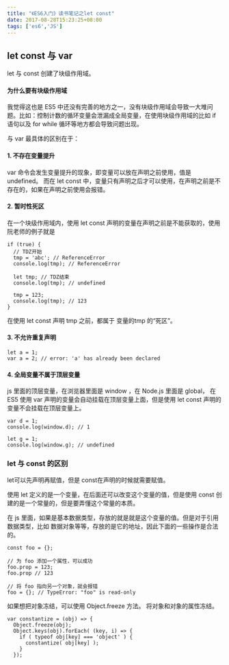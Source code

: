 ```yaml
---
title: "《ES6入门》读书笔记之let const"
date: 2017-08-28T15:23:25+08:00
tags: ['es6','JS']
---
```

## let const 与 var

let 与 const 创建了块级作用域。

#### 为什么要有块级作用域

我觉得这也是 ES5 中还没有完善的地方之一，没有块级作用域会导致一大堆问题。比如：控制计数的循环变量会泄漏成全局变量，在使用块级作用域的比如 if 语句以及 for while 循环等地方都会导致问题出现。

<!--more-->

与 var 最具体的区别在于：

#### 1. 不存在变量提升

var 命令会发生变量提升的现象，即变量可以放在声明之前使用，值是 undefined。 而在 let const 中，变量只有声明之后才可以使用，在声明之前是不存在的，如果在声明之前使用会报错。

#### 2. 暂时性死区

在一个块级作用域内，使用 let const 声明的变量在声明之前是不能获取的，使用阮老师的例子就是
```
if (true) {
  // TDZ开始
  tmp = 'abc'; // ReferenceError
  console.log(tmp); // ReferenceError

  let tmp; // TDZ结束
  console.log(tmp); // undefined

  tmp = 123;
  console.log(tmp); // 123
}
```
在使用 let const 声明 tmp 之前，都属于 变量的tmp 的“死区”。

#### 3. 不允许重复声明

```
let a = 1;
var a = 2; // error: 'a' has already been declared
```

#### 4. 全局变量不属于顶层变量

js 里面的顶层变量，在浏览器里面是 window ，在 Node.js 里面是 global， 在 ES5 使用 var 声明的变量会自动挂载在顶层变量上面，但是使用 let const 声明的变量不会挂载在顶层变量上。

```
var d = 1;
console.log(window.d); // 1

let g = 1;
console.log(window.g); // undefined
```

### let 与 const 的区别

let可以先声明再赋值，但是 const在声明的时候就需要赋值。

使用 let 定义的是一个变量，在后面还可以改变这个变量的值，但是使用 const 创建的是一个常量的，但是要弄懂这个常量的本质。

在 js 里面，如果是基本数据类型，存放的就是就是这个变量的值。但是对于引用数据类型，比如 数据对象等等，存放的是它的地址，因此下面的一些操作是合法的。

```
const foo = {};

// 为 foo 添加一个属性，可以成功
foo.prop = 123;
foo.prop // 123

// 将 foo 指向另一个对象，就会报错
foo = {}; // TypeError: "foo" is read-only
```

如果想把对象冻结，可以使用 Object.freeze 方法。
将对象和对象的属性冻结。
```
var constantize = (obj) => {
  Object.freeze(obj);
  Object.keys(obj).forEach( (key, i) => {
    if ( typeof obj[key] === 'object' ) {
      constantize( obj[key] );
    }
  });
````
